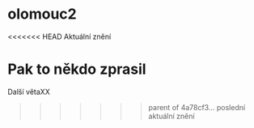 # olomouc2


<<<<<<< HEAD
Aktuální znění

Pak to někdo zprasil
=======
Další větaXX
>>>>>>> parent of 4a78cf3... poslední aktuální znění
